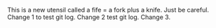 This is a new utensil called a fife = a fork plus a knife.  Just be careful. Change 1 to test git log.
Change 2 test git log.
Change 3.
